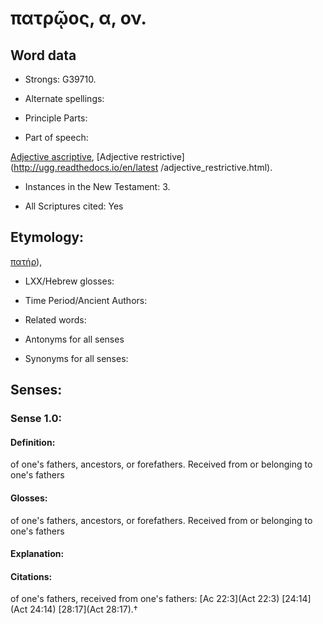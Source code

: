 # πατρῷος, α, ον.

<!-- Status: S2=NeedsReview -->
<!-- Lexica used for edits: BDAG, LN, FFM, A-S -->

## Word data

* Strongs: G39710.

* Alternate spellings:



* Principle Parts: 


* Part of speech: 

[Adjective ascriptive](http://ugg.readthedocs.io/en/latest/adjective_ascriptive.html),
[Adjective restrictive](http://ugg.readthedocs.io/en/latest
/adjective_restrictive.html).

* Instances in the New Testament: 3.

* All Scriptures cited: Yes

## Etymology: 

[πατήρ]()),

* LXX/Hebrew glosses: 


* Time Period/Ancient Authors: 


* Related words: 

* Antonyms for all senses

* Synonyms for all senses: 


## Senses: 


### Sense  1.0: 

#### Definition: 

of one's fathers, ancestors, or forefathers.  Received from or belonging to one's fathers

#### Glosses: 

of one's fathers, ancestors, or forefathers.  Received from or belonging to one's fathers

#### Explanation: 


#### Citations: 

of one's fathers, received from one's fathers: [Ac 22:3](Act 22:3) [24:14](Act 24:14) [28:17](Act 28:17).†